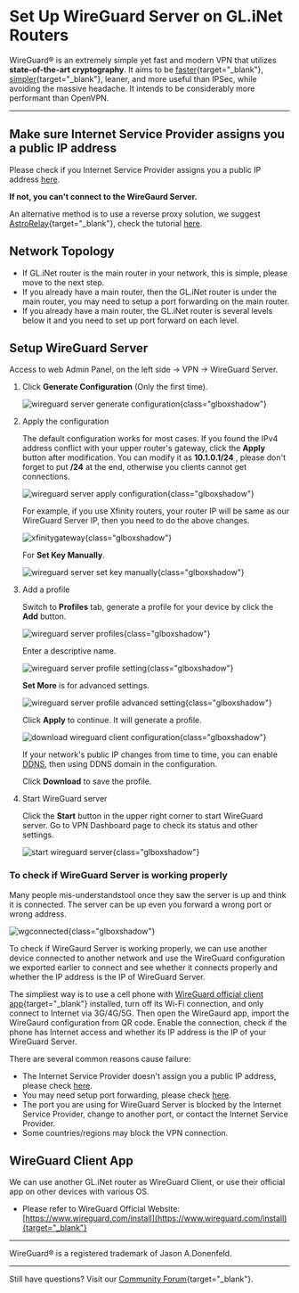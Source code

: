 # Set Up WireGuard Server on GL.iNet Routers

WireGuard® is an extremely simple yet fast and modern VPN that utilizes **state-of-the-art cryptography**. It aims to be [faster](https://www.wireguard.com/performance/){target="_blank"}, [simpler](https://www.wireguard.com/quickstart/){target="_blank"}, leaner, and more useful than IPSec, while avoiding the massive headache. It intends to be considerably more performant than OpenVPN. 

---

## Make sure Internet Service Provider assigns you a public IP address

Please check if you Internet Service Provider assigns you a public IP address [here](../tutorials/how_to_check_if_isp_assigns_you_a_public_ip_address.md).

**If not, you can't connect to the WireGaurd Server.**

An alternative method is to use a reverse proxy solution, we suggest [AstroRelay](https://www.astrorelay.com/){target="_blank"}, check the tutorial [here](../tutorials/how_to_set_up_wireguard_server_via_astrorelay.md).

## Network Topology

* If GL.iNet router is the main router in your network, this is simple, please move to the next step.
* If you already have a main router, then the GL.iNet router is under the main router, you may need to setup a port forwarding on the main router.
* If you already have a main router, the GL.iNet router is several levels below it and you need to set up port forward on each level.

## Setup WireGuard Server

Access to web Admin Panel, on the left side -> VPN -> WireGuard Server.

1. Click **Generate Configuration** (Only the first time).

    ![wireguard server generate configuration](https://static.gl-inet.com/docs/router/en/4/tutorials/wireguard_server/wireguard_server_generate_configuration.png){class="glboxshadow"}

2. Apply the configuration

    The default configuration works for most cases. If you found the IPv4 address conflict with your upper router's gateway, click the **Apply** button after modification. You can modify it as **10.1.0.1/24** , please don't forget to put **/24** at the end, otherwise you clients cannot get connections.

    ![wireguard server apply configuration](https://static.gl-inet.com/docs/router/en/4/tutorials/wireguard_server/wireguard_server_apply_configuration.png){class="glboxshadow"}

    For example, if you use Xfinity routers, your router IP will be same as our WireGuard Server IP, then you need to do the above changes.
    
    ![xfinitygateway](https://static.gl-inet.com/docs/router/en/4/tutorials/wireguard_server/xfinitygateway.jpg){class="glboxshadow"}

    For **Set Key Manually**.

    ![wireguard server set key manually](https://static.gl-inet.com/docs/router/en/4/tutorials/wireguard_server/wireguard_server_set_key_manually.png){class="glboxshadow"}

3. Add a profile

    Switch to **Profiles** tab, generate a profile for your device by click the **Add** button.

    ![wireguard server profiles](https://static.gl-inet.com/docs/router/en/4/tutorials/wireguard_server/wireguard_server_profiles.png){class="glboxshadow"}

    Enter a descriptive name.

    ![wireguard server profile setting](https://static.gl-inet.com/docs/router/en/4/tutorials/wireguard_server/wireguard_server_profile_setting.png){class="glboxshadow"}
    
    **Set More** is for advanced settings.

    ![wireguard server profile advanced setting](https://static.gl-inet.com/docs/router/en/4/tutorials/wireguard_server/wireguard_server_profile_setting_more.png){class="glboxshadow"}

    Click **Apply** to continue. It will generate a profile.
    
    ![download wireguard client configuration](https://static.gl-inet.com/docs/router/en/4/tutorials/wireguard_server/download_wireguard_client_configuration.png){class="glboxshadow"}

    If your network's public IP changes from time to time, you can enable [DDNS](ddns.md), then using DDNS domain in the configuration.

    Click **Download** to save the profile.

4. Start WireGuard server

    Click the **Start** button in the upper right corner to start WireGuard server. Go to VPN Dashboard page to check its status and other settings.

    ![start wireguard server](https://static.gl-inet.com/docs/router/en/4/tutorials/wireguard_server/start_wireguard_server.png){class="glboxshadow"}

### To check if WireGuard Server is working properly

Many people mis-understandstool once they saw the server is up and think it is connected. The server can be up even you forward a wrong port or wrong address.

![wgconnected](https://static.gl-inet.com/docs/router/en/4/tutorials/wireguard_server/wgconnected.jpg){class="glboxshadow"}

To check if WireGaurd Server is working properly, we can use another device connected to another network and use the WireGuard configuration we exported earlier to connect and see whether it connects properly and whether the IP address is the IP of WireGuard Server.

The simpliest way is to use a cell phone with [WireGuard official client app](https://www.wireguard.com/install){target="_blank"} installed, turn off its Wi-Fi connection, and only connect to Internet via 3G/4G/5G. Then open the WireGaurd app, import the WireGaurd configuration from QR code. Enable the connection, check if the phone has Internet access and whether its IP address is the IP of your WireGuard Server.

There are several common reasons cause failure:

* The Internet Service Provider doesn't assign you a public IP address, please check [here](#make-sure-internet-service-provider-assigns-you-a-public-ip-address).
* You may need setup port forwarding, please check [here](#network-topology).
* The port you are using for WireGuard Server is blocked by the Internet Service Provider, change to another port, or contact the Internet Service Provider.
* Some countries/regions may block the VPN connection.

## WireGuard Client App

We can use another GL.iNet router as WireGuard Client, or use their official app on other devices with various OS.

- Please refer to WireGuard Official Website: [https://www.wireguard.com/install](https://www.wireguard.com/install){target="_blank"}

---

WireGuard® is a registered trademark of Jason A.Donenfeld.

---

Still have questions? Visit our [Community Forum](https://forum.gl-inet.com){target="_blank"}.
